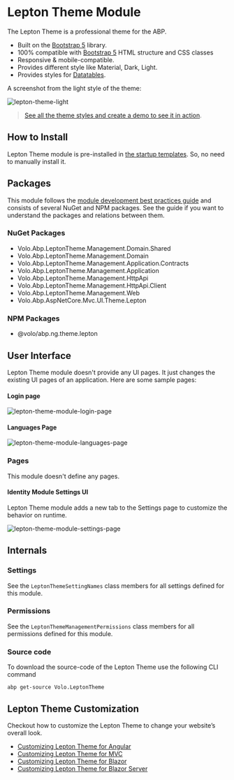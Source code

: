 # Lepton Theme Module

The Lepton Theme is a professional theme for the ABP.

* Built on the [Bootstrap 5](https://getbootstrap.com) library.
* 100% compatible with  [Bootstrap 5](https://getbootstrap.com) HTML structure and CSS classes
* Responsive & mobile-compatible.
* Provides different style like Material, Dark, Light.
* Provides styles for [Datatables](https://datatables.net).

A screenshot from the light style of the theme:

![lepton-theme-light](../../images/lepton-theme-light.png)

> [See all the theme styles and create a demo to see it in action](https://commercial.abp.io/themes).

## How to Install

Lepton Theme module is pre-installed in [the startup templates](../../get-started). So, no need to manually install it.

## Packages

This module follows the [module development best practices guide](https://docs.abp.io/en/abp/latest/Best-Practices/Index) and consists of several NuGet and NPM packages. See the guide if you want to understand the packages and relations between them.

### NuGet Packages

* Volo.Abp.LeptonTheme.Management.Domain.Shared
* Volo.Abp.LeptonTheme.Management.Domain
* Volo.Abp.LeptonTheme.Management.Application.Contracts
* Volo.Abp.LeptonTheme.Management.Application
* Volo.Abp.LeptonTheme.Management.HttpApi
* Volo.Abp.LeptonTheme.Management.HttpApi.Client
* Volo.Abp.LeptonTheme.Management.Web
* Volo.Abp.AspNetCore.Mvc.UI.Theme.Lepton

### NPM Packages

* @volo/abp.ng.theme.lepton

## User Interface

Lepton Theme module doesn't provide any UI pages. It just changes the existing UI pages of an application. Here are some sample pages:

#### Login page

![lepton-theme-module-login-page](../../images/lepton-theme-module-login-page.png) 

#### Languages Page

![lepton-theme-module-languages-page](../../images/lepton-theme-module-languages-page.png)

### Pages

This module doesn't define any pages.

#### Identity Module Settings UI

Lepton Theme module adds a new tab to the Settings page to customize the behavior on runtime.

![lepton-theme-module-settings-page](../../images/lepton-theme-module-settings-page.png)

## Internals

### Settings

See the `LeptonThemeSettingNames` class members for all settings defined for this module.

### Permissions

See the `LeptonThemeManagementPermissions` class members for all permissions defined for this module.

### Source code

To download the source-code of the Lepton Theme use the following CLI command

```
abp get-source Volo.LeptonTheme 
```

## Lepton Theme Customization

Checkout how to customize the Lepton Theme to change your website’s overall look.

* [Customizing Lepton Theme for Angular](customizing-lepton-theme.md?UI=NG)
* [Customizing Lepton Theme for MVC](customizing-lepton-theme.md?UI=MVC)
* [Customizing Lepton Theme for Blazor](customizing-lepton-theme.md?UI=Blazor)
* [Customizing Lepton Theme for Blazor Server](customizing-lepton-theme.md?UI=BlazorServer)